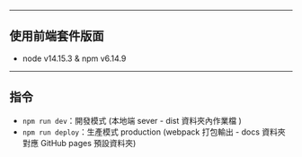 
-----
## 使用前端套件版面
- node v14.15.3 & npm v6.14.9


-----
## 指令
- `npm run dev`：開發模式 (本地端 sever - dist 資料夾內作業檔 )
- `npm run deploy`：生產模式 production (webpack 打包輸出 - docs 資料夾對應 GitHub pages 預設資料夾)

